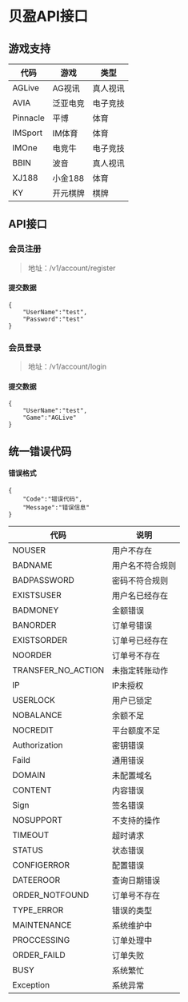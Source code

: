 # 贝盈API接口
## 游戏支持

代码|游戏|类型
--|--|--
AGLive|AG视讯|真人视讯
AVIA|泛亚电竞|电子竞技
Pinnacle|平博|体育
IMSport|IM体育|体育
IMOne|电竞牛|电子竞技
BBIN|波音|真人视讯
XJ188|小金188|体育
KY|开元棋牌|棋牌

## API接口
### 会员注册
> 地址：/v1/account/register
#### 提交数据
```
{
	"UserName":"test",
	"Password":"test"
}
```

### 会员登录
> 地址：/v1/account/login

#### 提交数据
```
{
	"UserName":"test",
	"Game":"AGLive"
}
```

## 统一错误代码
#### 错误格式
```
{
	"Code":"错误代码",
	"Message":"错误信息"
}
```
代码|说明
--|--
NOUSER|用户不存在
BADNAME|用户名不符合规则
BADPASSWORD|密码不符合规则
EXISTSUSER|用户名已经存在
BADMONEY|金额错误
BANORDER|订单号错误
EXISTSORDER|订单号已经存在
NOORDER|订单号不存在
TRANSFER_NO_ACTION|未指定转账动作
IP|IP未授权
USERLOCK|用户已锁定
NOBALANCE|余额不足
NOCREDIT|平台额度不足
Authorization|密钥错误
Faild|通用错误
DOMAIN|未配置域名
CONTENT|内容错误
Sign|签名错误
NOSUPPORT|不支持的操作
TIMEOUT|超时请求
STATUS|状态错误
CONFIGERROR|配置错误
DATEEROOR|查询日期错误
ORDER_NOTFOUND|订单号不存在
TYPE_ERROR|错误的类型
MAINTENANCE|系统维护中
PROCCESSING|订单处理中
ORDER_FAILD|订单失败
BUSY|系统繁忙
Exception|系统异常